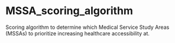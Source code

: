# MSSA_scoring_algorithm
Scoring algorithm to determine which Medical Service Study Areas (MSSAs) to prioritize increasing healthcare accessibility at. 
